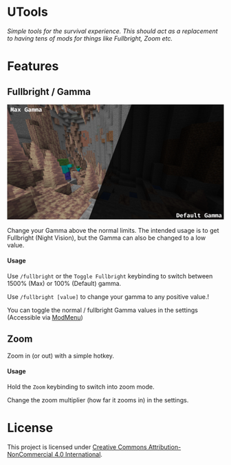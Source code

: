 # UTools
_Simple tools for the survival experience. This should act as a replacement to having tens of mods for things like Fullbright, Zoom etc._

# Features

## Fullbright / Gamma

![Gamma Comparism](assets/gammacomparism.png)

Change your Gamma above the normal limits. The intended usage is to get Fullbright (Night Vision), but the Gamma can also be changed to a low value.

#### Usage

Use `/fullbright` or the `Toggle Fullbright` keybinding to switch between 1500% (Max) or 100% (Default) gamma.

Use `/fullbright [value]` to change your gamma to any positive value.!

You can toggle the normal / fullbright Gamma values in the settings (Accessible via [ModMenu](https://modrinth.com/mod/modmenu))

## Zoom

Zoom in (or out) with a simple hotkey.

#### Usage

Hold the `Zoom` keybinding to switch into zoom mode.

Change the zoom multiplier (how far it zooms in) in the settings.

# License

This project is licensed under [Creative Commons Attribution-NonCommercial 4.0 International](https://creativecommons.org/licenses/by-nc/4.0/deed.en).